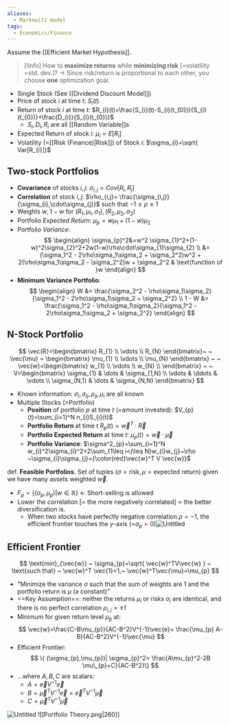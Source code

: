 ```yaml
---
aliases:
  - Markowitz model
tags:
  - Economics/Finance
---
```


Assume the [[Efficient Market Hypothesis]].

> [!info]
> How to **maximize returns** while **minimizing risk** [=volatility =std. dev.]?
> → Since risk/return is proportional to each other, you choose **one** optimization goal.

- Single Stock (See [[Dividend Discount Model]])
- Price of stock $i$ at time $t$: $S_{i}(t)$
- Return of stock $i$ at time $t$: $R_{i}(t)=\frac{S_{i}(t)-S_{i}(t_{0})}{S_{i}(t_{0})}+\frac{D_{i}}{S_{i}(t_{0})}$
	- $S_{i}, D_{i}, R_{i}$ are all [[Random Variable]]s
- Expected Return of stock $i$: $\mu_{i}=E[R_{i}]$
- Volatility (=[[Risk (Finance)|Risk]]) of Stock $i$: $\sigma_{i}=\sqrt{ Var[R_{i}]}$

## Two-stock Portfolios

- **Covariance** of stocks $i,j$: $\sigma_{i,j}=Cov[R_{i},R_{j}]$
- **Correlation** of stock $i,j$: $\rho_{i,j}= \frac{\sigma_{i,j}}{\sigma_{i},\cdot\sigma_{j}}$ such that $-1\leq \rho \leq 1$
- Weights $w, 1-w$ for $(R_{1},\mu_{1},\sigma_{1}),(R_{2},\mu_{2},\sigma_{2})$
- Portfolio _Expected Return_: $\mu_{p}=w\mu_{1}+(1-w)\mu_{2}$
- Portfolio _Variance_:
$$
\begin{align}
\sigma_{p}^2&=w^2 \sigma_{1}^2+(1-w)^2\sigma_{2}^2+2w(1-w)\rho\cdot\sigma_{1}\sigma_{2} \\
&= (\sigma_1^2 - 2\rho\sigma_1\sigma_2 + \sigma_2^2)w^2 + 2(\rho\sigma_1\sigma_2 - \sigma_2^2)w + \sigma_2^2 & \text{function of }w
\end{align}
$$
- **Minimum Variance Portfolio**:
$$
\begin{align}
W &= \frac{\sigma_2^2 - \rho\sigma_1\sigma_2}{\sigma_1^2 - 2\rho\sigma_1\sigma_2 + \sigma_2^2} \\
1 - W &= \frac{\sigma_1^2 - \rho\sigma_1\sigma_2}{\sigma_1^2 - 2\rho\sigma_1\sigma_2 + \sigma_2^2}
\end{align}
$$
## N-Stock Portfolio
$$
\vec{R}=\begin{bmatrix}
R_{1} \\
\vdots \\
R_{N}
\end{bmatrix}~ ~
\vec{\mu} = \begin{bmatrix}
\mu_{1} \\
\vdots \\
\mu_{N}
\end{bmatrix} ~ ~
\vec{w}=\begin{bmatrix}
w_{1} \\
\vdots \\
w_{N} \\
\end{bmatrix}
~ ~ V=\begin{bmatrix}
\sigma_{1} & \dots & \sigma_{1,N} \\
\vdots & \ddots & \vdots \\
\sigma_{N,1} & \dots & \sigma_{N,N}
\end{bmatrix}
$$
- Known information: $\sigma_{i},\sigma_{ij},\rho_{ij},\mu_{i}$ are all known
- Multiple Stocks (=Portfolio)
	- **Position** of portfolio $p$ at time $t$ (=amount invested): $V_{p}(t)=\sum_{i=1}^N n_{i}S_{i}(t)$
	- **Portfolio Return** at time $t$ $R_{p}(t)=\vec{w} ^T\cdot\vec{R}$
	- **Portfolio Expected Return** at time $t$: $\mu_{p}(t)=\vec{w}\cdot \vec{\mu}$
	- **Portfolio Variance**: $\sigma^2_{p}=\sum_{i=1}^N w_{i}^2\sigma_{i}^2+2\sum_{1\leq i<j\leq N}w_{i}w_{j}~\rho ~\sigma_{i}\sigma_{j}={\color{red}\vec{w}^T V \vec{w}}$

def. **Feasible Portfolios.** Set of tuples $(\sigma=\text{risk},\mu=\text{expected return})$ given we have many assets weighted $\vec{w}$.
- $F_{p}=\{ (\sigma_{p},\mu_{p})|w \in \mathbb{R} \}$ ← Short-selling is allowed
- Lower the correlation [= the more negatively correlated] $\propto$ the better diversification is.
	- When two stocks have perfectly negative correlation $\rho=-1$, the efficient frontier touches the $y$-axis (=$\sigma_{p}=0$)![Untitled](Untitled%2022.png)
## Efficient Frontier
$$
\text{min}_{\vec{w}} ~ \sigma_{p}=\sqrt{ \vec{w}^TV\vec{w} } ~ \text{such that} ~ \vec{w}^T \vec{1}=1,~ \vec{w}^T\vec{\mu}=\mu_{p}
$$

- "Minimize the variance $\sigma$ such that the sum of weights are $1$ and the portfolio return is $\mu$ (a constant)"
- ==Key Assumption==: neither the returns $\mu_{i}$ or risks $\sigma_{i}$ are identical, and there is no perfect correlation $\rho_{i,j}=\pm 1$
- Minimum for given return level $\mu_{p}$ at:
$$
\vec{w}=\frac{C-B\mu_{p}}{AC-B^2}V^{-1}\vec{e}+ \frac{\mu_{p} A-B}{AC-B^2}V^{-1}\vec{\mu}
$$
- Efficient Frontier:
$$
\{ (\sigma_{p},\mu_{p})| \sigma_{p}^2= \frac{A\mu_{p}^2-2B \mu\_{p}+C}{AC-B^2}\}
$$
- …where $A,B,C$ are scalars:
	- $A=\vec{e}V^{-1}\vec{e}$
	- $B=\vec{\mu}^TV^{-1}\vec{e}=\vec{e}^TV^{-1}\vec{\mu}$
	- $C=\vec{\mu}^T V^{-1}\vec{\mu}$

![Untitled](Untitled%201%2012.png)
![[Portfolio Theory.png|260]]
